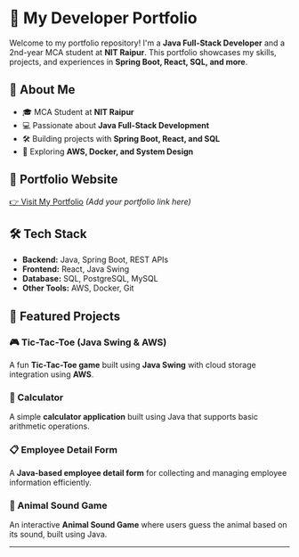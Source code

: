 # 🚀 My Developer Portfolio

Welcome to my portfolio repository! I'm a **Java Full-Stack Developer** and a 2nd-year MCA student at **NIT Raipur**. This portfolio showcases my skills, projects, and experiences in **Spring Boot, React, SQL, and more**.

## 📌 About Me
- 🎓 MCA Student at **NIT Raipur**
- 💻 Passionate about **Java Full-Stack Development**
- 🛠️ Building projects with **Spring Boot, React, and SQL**
- 🌱 Exploring **AWS, Docker, and System Design**

## 🔗 Portfolio Website
[👉 Visit My Portfolio](#) *(Add your portfolio link here)*

## 🛠️ Tech Stack
- **Backend:** Java, Spring Boot, REST APIs
- **Frontend:** React, Java Swing
- **Database:** SQL, PostgreSQL, MySQL
- **Other Tools:** AWS, Docker, Git

## 📂 Featured Projects
### 🎮 Tic-Tac-Toe (Java Swing & AWS)
A fun **Tic-Tac-Toe game** built using **Java Swing** with cloud storage integration using **AWS**.

### 🧮 Calculator
A simple **calculator application** built using Java that supports basic arithmetic operations.

### 📋 Employee Detail Form
A **Java-based employee detail form** for collecting and managing employee information efficiently.

### 🐾 Animal Sound Game
An interactive **Animal Sound Game** where users guess the animal based on its sound, built using Java.

---

